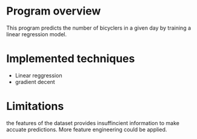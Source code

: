 # Program overview
This program predicts the number of bicyclers in a given day by training a linear regression model.

# Implemented techniques
- Linear reggression
- gradient decent
  
# Limitations
the features of the dataset provides insuffincient information to make accuate predictions. More feature engineering could be applied.
